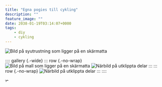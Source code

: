 ```yaml
---
title: "Egna pogies till cykling"
description: ""
feature_image: ""
date: 2038-01-19T03:14:07+0000
tags:
    - diy
    - cykling
---
```


![Bild på syutrustning som ligger på en skärmatta]()

:::: gallery {.-wide}
::: row {.-no-wrap}
![Bild på mall som ligger på en skärmatta]()
![Närbild på utklippta delar]()
:::
::: row {.-no-wrap}
![Närbild på utklippta delar]()
:::
::::

<p class="fleuron" aria-hidden="true">✃</p>
